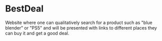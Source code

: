 # BestDeal

Website where one can qualitatively search for a product such as "blue blender" or "PS5" and will be presented with links to different places they can buy it and get a good deal.
